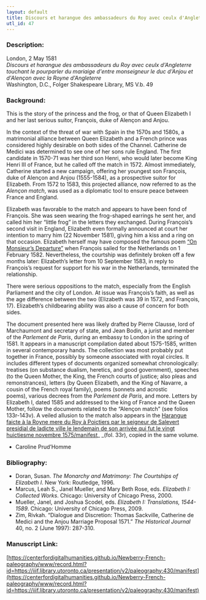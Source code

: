 ```yaml
---
layout: default
title: Discours et harangue des ambassadeurs du Roy avec ceulx d'Angleterre touchant le pourparler du mariaige d'entre monseigneur le duc d'Anjou et d'Alençon avec la Royne d'Angleterre
utl_id: 47
---
```


### Description:

London, 2 May 1581<br>
_Discours et harangue des ambassadeurs du Roy avec ceulx d'Angleterre touchant le pourparler du mariaige d'entre monseigneur le duc d'Anjou et d'Alençon avec la Royne d'Angleterre_<br>
Washington, D.C., Folger Shakespeare Library, MS V.b. 49

### Background:

This is the story of the princess and the frog, or that of Queen Elizabeth I and her last serious suitor, François, duke of Alençon and Anjou.

In the context of the threat of war with Spain in the 1570s and 1580s, a matrimonial alliance between Queen Elizabeth and a French prince was considered highly desirable on both sides of the Channel. Catherine de Medici was determined to see one of her sons rule England. The first candidate in 1570-71 was her third son Henri, who would later become King Henri III of France, but he called off the match in 1572. Almost immediately, Catherine started a new campaign, offering her youngest son François, duke of Alençon and Anjou (1555-1584), as a prospective suitor for Elizabeth. From 1572 to 1583, this projected alliance, now referred to as the _Alençon match_, was used as a diplomatic tool to ensure peace between France and England.

Elizabeth was favorable to the match and appears to have been fond of François. She was seen wearing the frog-shaped earrings he sent her, and called him her “little frog” in the letters they exchanged. During François’s second visit in England, Elizabeth even formally announced at court her intention to marry him (22 November 1581), giving him a kiss and a ring on that occasion. Elizabeth herself may have composed the famous poem <a href="http://www.poetryfoundation.org/poem/173485">“On Monsieur’s Departure”</a> when François sailed for the Netherlands on 1 February 1582. Nevertheless, the courtship was definitely broken off a few months later: Elizabeth’s letter from 10 September 1583, in reply to François’s request for support for his war in the Netherlands, terminated the relationship.

There were serious oppositions to the match, especially from the English Parliament and the city of London. At issue was François’s faith, as well as the age difference between the two (Elizabeth was 39 in 1572, and François, 17). Elizabeth’s childbearing ability was also a cause of concern for both sides.

The document presented here was likely drafted by Pierre Clausse, lord of Marchaumont and secretary of state, and Jean Bodin, a jurist and member of the _Parlement de Paris_, during an embassy to London in the spring of 1581. It appears in a manuscript compilation dated about 1575-1585, written in several contemporary hands. The collection was most probably put together in France, possibly by someone associated with royal circles. It includes different types of documents organized somewhat chronologically: treatises (on substance dualism, heretics, and good government), speeches (to the Queen Mother, the King, the French courts of justice; also pleas and remonstrances), letters (by Queen Elizabeth, and the King of Navarre, a cousin of the French royal family), poems (sonnets and acrostic poems), various decrees from the _Parlement de Paris_, and more. Letters by Elizabeth I, dated 1585 and addressed to the king of France and the Queen Mother, follow the documents related to the “Alençon match” (see folios 133r-143v). A veiled allusion to the match also appears in the [Harangue faicte à la Royne mere du Roy à Poictiers par le seigneur de Salevert presidial de ladicte ville le lendemain de son arrivée qui fut le vingt huictiesme novembre 1575/manifest](https://centerfordigitalhumanities.github.io/Newberry-French-paleography/www/record.html?id=https://iiif.library.utoronto.ca/presentation/v2/paleography:429#a1821ff1-597e-4752-8772-cfe3a2184869)_ _(fol. 33r), copied in the same volume.

- Caroline Prud’Homme

### Bibliography:

- Doran, Susan. _The Monarchy and Matrimony: The Courtships of Elizabeth I_. New York: Routledge, 1996.
- Marcus, Leah S., Janel Mueller, and Mary Beth Rose, eds. _Elizabeth I: Collected Works_. Chicago: University of Chicago Press, 2000.
- Mueller, Janel, and Joshua Scodel, eds. _Elizabeth I: Translations, 1544-1589_. Chicago: University of Chicago Press, 2009.
- Zim, Rivkah. “Dialogue and Discretion: Thomas Sackville, Catherine de Medici and the Anjou Marriage Proposal 1571.” _The Historical Journal_ 40, no. 2 (June 1997): 287-310. 

### Manuscript Link:

[https://centerfordigitalhumanities.github.io/Newberry-French-paleography/www/record.html?id=https://iiif.library.utoronto.ca/presentation/v2/paleography:430/manifest](https://centerfordigitalhumanities.github.io/Newberry-French-paleography/www/record.html?id=https://iiif.library.utoronto.ca/presentation/v2/paleography:430/manifest)
